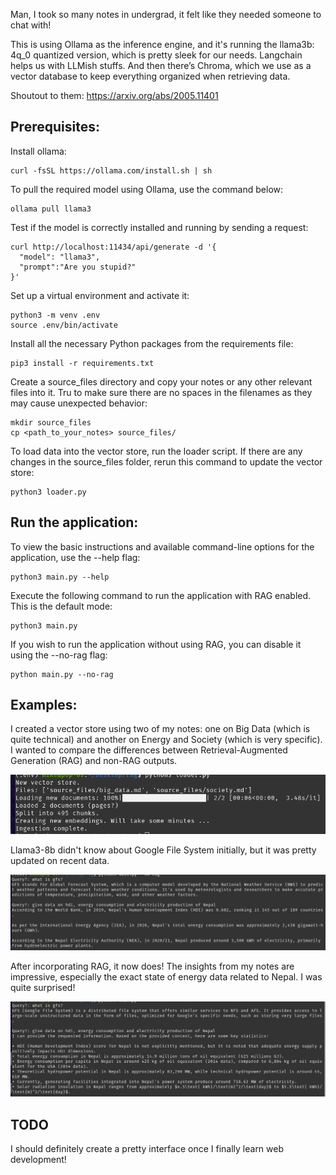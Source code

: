 Man, I took so many notes in undergrad, it felt like they needed someone to chat with!

This is using Ollama as the inference engine, and it's running the llama3b: 4q_0 quantized version, which is pretty sleek for our needs. Langchain helps us with LLMish stuffs. And then there’s Chroma, which we use as a vector database to keep everything organized when retrieving data.

Shoutout to them:
https://arxiv.org/abs/2005.11401

## Prerequisites:


Install ollama:
```
curl -fsSL https://ollama.com/install.sh | sh
```

To pull the required model using Ollama, use the command below:
```
ollama pull llama3
```

Test if the model is correctly installed and running by sending a request:
```
curl http://localhost:11434/api/generate -d '{
  "model": "llama3",
  "prompt":"Are you stupid?"
}'
```

Set up a virtual environment and activate it:
```
python3 -m venv .env
source .env/bin/activate
```

Install all the necessary Python packages from the requirements file:
```
pip3 install -r requirements.txt
```

Create a source_files directory and copy your notes or any other relevant files into it. Tru to make sure there are no spaces in the filenames as they may cause unexpected behavior:
```
mkdir source_files
cp <path_to_your_notes> source_files/
```

To load data into the vector store, run the loader script. If there are any changes in the source_files folder, rerun this command to update the vector store:
```
python3 loader.py
```

## Run the application:

To view the basic instructions and available command-line options for the application, use the --help flag:
```
python3 main.py --help
```

Execute the following command to run the application with RAG enabled. This is the default mode:
```
python3 main.py
```

If you wish to run the application without using RAG, you can disable it using the --no-rag flag:
```
python main.py --no-rag
```

## Examples:

I created a vector store using two of my notes: one on Big Data (which is quite technical) and another on Energy and Society (which is very specific). I wanted to compare the differences between Retrieval-Augmented Generation (RAG) and non-RAG outputs.

![](images/loader.png)

Llama3-8b didn't know about Google File System initially, but it was pretty updated on recent data.

![](images/no-rag.png)

After incorporating RAG, it now does! The insights from my notes are impressive, especially the exact state of energy data related to Nepal. I was quite surprised!

![](images/rag.png)

## TODO
I should definitely create a pretty interface once I finally learn web development!